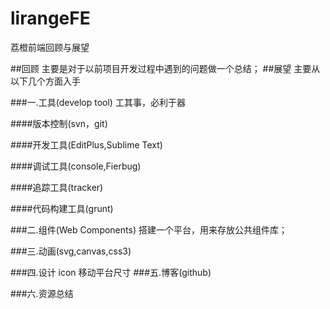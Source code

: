 lirangeFE
=========

荔橙前端回顾与展望

##回顾
主要是对于以前项目开发过程中遇到的问题做一个总结；
##展望
主要从以下几个方面入手

###一.工具(develop tool)
工其事，必利于器

####版本控制(svn，git)

####开发工具(EditPlus,Sublime Text)

####调试工具(console,Fierbug)

####追踪工具(tracker)

####代码构建工具(grunt)

###二.组件(Web Components)
搭建一个平台，用来存放公共组件库；

###三.动画(svg,canvas,css3)

###四.设计
icon
移动平台尺寸
###五.博客(github)

###六.资源总结
